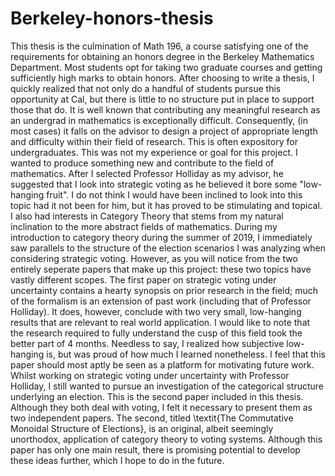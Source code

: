 # Berkeley-honors-thesis
This thesis is the culmination of Math 196, a course satisfying one of the requirements for obtaining an honors degree in the Berkeley Mathematics Department. Most students opt for taking two graduate courses and getting sufficiently high marks to obtain honors. After choosing to write a thesis, I quickly realized that not only do a handful of students pursue this opportunity at Cal, but there is little to no structure put in place to support those that do. It is well known that contributing any meaningful research as an undergrad in mathematics is exceptionally difficult. Consequently, (in most cases) it falls on the advisor to design a project of appropriate length and difficulty within their field of research. This is often expository for undergraduates. This was not my experience or goal for this project. I wanted to produce something new and contribute to the field of mathematics. After I selected Professor Holliday as my advisor, he suggested that I look into strategic voting  as he believed it bore some "low-hanging fruit". I do not think I would have been inclined to look into this topic had it not been for him, but it has proved to be stimulating and topical. I also had interests in Category Theory that stems from my natural inclination to the more abstract fields of mathematics. During my introduction to category theory during the summer of 2019, I immediately saw parallels to the structure of the election scenarios I was analyzing when considering strategic voting. However, as you will notice from the two entirely seperate papers that make up this project: these two topics have vastly different scopes. The first paper on strategic voting under uncertainty contains a hearty synopsis on prior research in the field; much of the formalism is an extension of past work (including that of Professor Holliday). It does, however, conclude with two very small, low-hanging results that are relevant to real world application. I would like to note that the research required to fully understand the cusp of this field took the better part of 4 months. Needless to say, I realized how subjective low-hanging is, but was proud of how much I learned nonetheless. I feel that this paper should most aptly be seen as a platform for motivating future work. Whilst working on strategic voting under uncertainty with Professor Holliday, I still wanted to pursue an investigation of the categorical structure underlying an election. This is the second paper included in this thesis. Although they both deal with voting, I felt it necessary to present them as two independent papers. The second, titled \textit{The Commutative Monoidal Structure of Elections}, is an original, albeit seemingly unorthodox, application of category theory to voting systems. Although this paper has only one main result, there is promising potential to develop these ideas further, which I hope to do in the future.  

